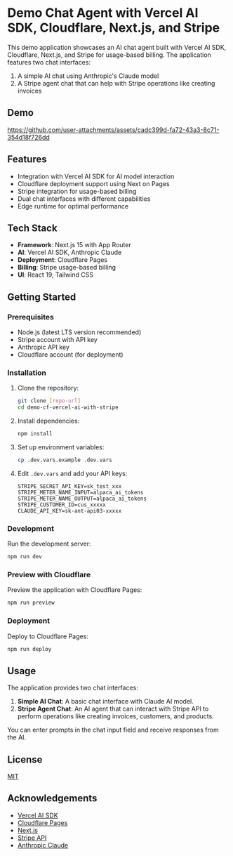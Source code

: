 # Demo Chat Agent with Vercel AI SDK, Cloudflare, Next.js, and Stripe

This demo application showcases an AI chat agent built with Vercel AI SDK, Cloudflare, Next.js, and Stripe for usage-based billing. The application features two chat interfaces:

1. A simple AI chat using Anthropic's Claude model
2. A Stripe agent chat that can help with Stripe operations like creating invoices

## Demo

https://github.com/user-attachments/assets/cadc399d-fa72-43a3-8c71-354d18f726dd

## Features

- Integration with Vercel AI SDK for AI model interaction
- Cloudflare deployment support using Next on Pages
- Stripe integration for usage-based billing
- Dual chat interfaces with different capabilities
- Edge runtime for optimal performance

## Tech Stack

- **Framework**: Next.js 15 with App Router
- **AI**: Vercel AI SDK, Anthropic Claude
- **Deployment**: Cloudflare Pages
- **Billing**: Stripe usage-based billing
- **UI**: React 19, Tailwind CSS

## Getting Started

### Prerequisites

- Node.js (latest LTS version recommended)
- Stripe account with API key
- Anthropic API key
- Cloudflare account (for deployment)

### Installation

1. Clone the repository:
   ```bash
   git clone [repo-url]
   cd demo-cf-vercel-ai-with-stripe
   ```

2. Install dependencies:
   ```bash
   npm install
   ```

3. Set up environment variables:
   ```bash
   cp .dev.vars.example .dev.vars
   ```

4. Edit `.dev.vars` and add your API keys:
   ```
   STRIPE_SECRET_API_KEY=sk_test_xxx
   STRIPE_METER_NAME_INPUT=alpaca_ai_tokens
   STRIPE_METER_NAME_OUTPUT=alpaca_ai_tokens
   STRIPE_CUSTOMER_ID=cus_xxxxx
   CLAUDE_API_KEY=sk-ant-api03-xxxxx
   ```

### Development

Run the development server:
```bash
npm run dev
```

### Preview with Cloudflare

Preview the application with Cloudflare Pages:
```bash
npm run preview
```

### Deployment

Deploy to Cloudflare Pages:
```bash
npm run deploy
```

## Usage

The application provides two chat interfaces:

1. **Simple AI Chat**: A basic chat interface with Claude AI model.
2. **Stripe Agent Chat**: An AI agent that can interact with Stripe API to perform operations like creating invoices, customers, and products.

You can enter prompts in the chat input field and receive responses from the AI.

## License

[MIT](https://choosealicense.com/licenses/mit/)

## Acknowledgements

- [Vercel AI SDK](https://sdk.vercel.ai/docs)
- [Cloudflare Pages](https://pages.cloudflare.com/)
- [Next.js](https://nextjs.org/)
- [Stripe API](https://stripe.com/docs/api)
- [Anthropic Claude](https://www.anthropic.com/claude)
